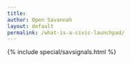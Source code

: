 ```yaml
---
title: 
author: Open Savannah
layout: default
permalink: /what-is-a-civic-launchpad/
---
```


{% include special/savsignals.html %}
